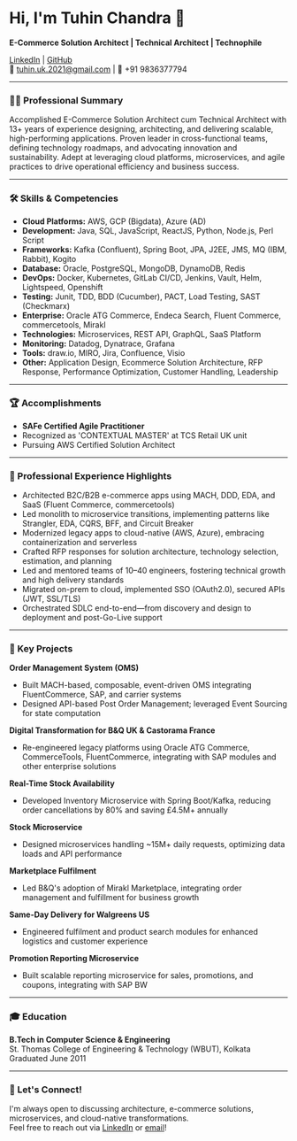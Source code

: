 # Hi, I'm Tuhin Chandra 👋

**E-Commerce Solution Architect | Technical Architect | Technophile**

[LinkedIn](https://www.linkedin.com/in/tuhin-chandra) | [GitHub](https://github.com/TuhinChandra)  
📧 tuhin.uk.2021@gmail.com | 📱 +91 9836377794

---

### 👨‍💻 Professional Summary

Accomplished E-Commerce Solution Architect cum Technical Architect with 13+ years of experience designing, architecting, and delivering scalable, high-performing applications. Proven leader in cross-functional teams, defining technology roadmaps, and advocating innovation and sustainability. Adept at leveraging cloud platforms, microservices, and agile practices to drive operational efficiency and business success.

---

### 🛠️ Skills & Competencies

- **Cloud Platforms:** AWS, GCP (Bigdata), Azure (AD)
- **Development:** Java, SQL, JavaScript, ReactJS, Python, Node.js, Perl Script
- **Frameworks:** Kafka (Confluent), Spring Boot, JPA, J2EE, JMS, MQ (IBM, Rabbit), Kogito
- **Database:** Oracle, PostgreSQL, MongoDB, DynamoDB, Redis
- **DevOps:** Docker, Kubernetes, GitLab CI/CD, Jenkins, Vault, Helm, Lightspeed, Openshift
- **Testing:** Junit, TDD, BDD (Cucumber), PACT, Load Testing, SAST (Checkmarx)
- **Enterprise:** Oracle ATG Commerce, Endeca Search, Fluent Commerce, commercetools, Mirakl
- **Technologies:** Microservices, REST API, GraphQL, SaaS Platform
- **Monitoring:** Datadog, Dynatrace, Grafana
- **Tools:** draw.io, MIRO, Jira, Confluence, Visio
- **Other:** Application Design, Ecommerce Solution Architecture, RFP Response, Performance Optimization, Customer Handling, Leadership

---

### 🏆 Accomplishments

- **SAFe Certified Agile Practitioner**
- Recognized as 'CONTEXTUAL MASTER' at TCS Retail UK unit
- Pursuing AWS Certified Solution Architect

---

### 💼 Professional Experience Highlights

- Architected B2C/B2B e-commerce apps using MACH, DDD, EDA, and SaaS (Fluent Commerce, commercetools)
- Led monolith to microservice transitions, implementing patterns like Strangler, EDA, CQRS, BFF, and Circuit Breaker
- Modernized legacy apps to cloud-native (AWS, Azure), embracing containerization and serverless
- Crafted RFP responses for solution architecture, technology selection, estimation, and planning
- Led and mentored teams of 10–40 engineers, fostering technical growth and high delivery standards
- Migrated on-prem to cloud, implemented SSO (OAuth2.0), secured APIs (JWT, SSL/TLS)
- Orchestrated SDLC end-to-end—from discovery and design to deployment and post-Go-Live support

---

### 🚀 Key Projects

**Order Management System (OMS)**
- Built MACH-based, composable, event-driven OMS integrating FluentCommerce, SAP, and carrier systems
- Designed API-based Post Order Management; leveraged Event Sourcing for state computation

**Digital Transformation for B&Q UK & Castorama France**
- Re-engineered legacy platforms using Oracle ATG Commerce, CommerceTools, FluentCommerce, integrating with SAP modules and other enterprise solutions

**Real-Time Stock Availability**
- Developed Inventory Microservice with Spring Boot/Kafka, reducing order cancellations by 80% and saving £4.5M+ annually

**Stock Microservice**
- Designed microservices handling ~15M+ daily requests, optimizing data loads and API performance

**Marketplace Fulfilment**
- Led B&Q's adoption of Mirakl Marketplace, integrating order management and fulfillment for business growth

**Same-Day Delivery for Walgreens US**
- Engineered fulfilment and product search modules for enhanced logistics and customer experience

**Promotion Reporting Microservice**
- Built scalable reporting microservice for sales, promotions, and coupons, integrating with SAP BW

---

### 🎓 Education

**B.Tech in Computer Science & Engineering**  
St. Thomas College of Engineering & Technology (WBUT), Kolkata  
Graduated June 2011

---

### 🤝 Let's Connect!

I'm always open to discussing architecture, e-commerce solutions, microservices, and cloud-native transformations.  
Feel free to reach out via [LinkedIn](https://www.linkedin.com/in/your-linkedin) or [email](mailto:tuhin.uk.2021@gmail.com)!
